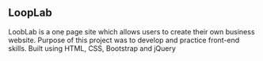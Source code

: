 ## LoopLab
LoobLab is a one page site which allows users to create their own business website. Purpose of this project was to develop and practice front-end skills. Built using HTML, CSS, Bootstrap and jQuery
